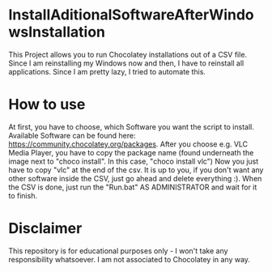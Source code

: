 # InstallAditionalSoftwareAfterWindowsInstallation
This Project allows you to run Chocolatey installations out of a CSV file. Since I am reinstalling my Windows now and then, I have to reinstall all applications. Since I am pretty lazy, I tried to automate this. 

# How to use
At first, you have to choose, which Software you want the script to install. Available Software can be found here: https://community.chocolatey.org/packages.
After you choose e.g. VLC Media Player, you have to copy the package name (found underneath the image next to "choco install". In this case, "choco install vlc")
Now you just have to copy "vlc" at the end of the csv. It is up to you, if you don't want any other software inside the CSV, just go ahead and delete everything :).
When the CSV is done, just run the "Run.bat" AS ADMINISTRATOR and wait for it to finish.

# Disclaimer
This repository is for educational purposes only - I won't take any responsibility whatsoever.
I am not associated to Chocolatey in any way. 
